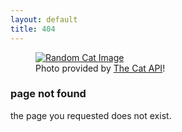 ```yaml
---
layout: default
title: 404
---
```


<!-- Inspired by Reddit's "page not found" -->
<!-- fallback image: https://cdn2.thecatapi.com/images/c2a.jpg -->
<link
  rel="stylesheet"
  href="{{ site.url }}{{ site.baseurl }}/assets/css/404.css"
/>
<body>
  <div class="container">
    <figure>
      <a class="cat-image text-center" href="{{ site.url }}{{ site.baseurl }}/">
        <img id="catImage" class="cat-image" src="" alt="Random Cat Image" />
      </a>
      <figcaption class="text-center">
        Photo provided by
        <a href="https://thecatapi.com/" target="_blank">The Cat API</a>!
      </figcaption>
    </figure>
    <h3 class="text-center">page not found</h3>
    <span class="description text-center">the page you requested does not exist.</span>
  </div>
  <script src="{{ site.url }}{{ site.baseurl }}/assets/js/catify.js"></script>
</body>
